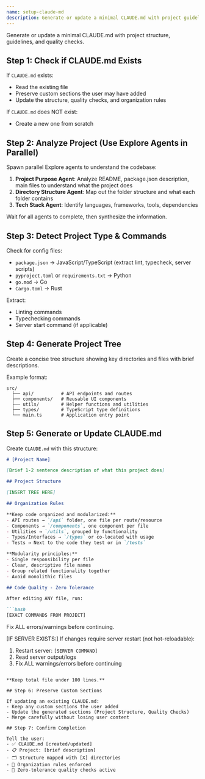 ```yaml
---
name: setup-claude-md
description: Generate or update a minimal CLAUDE.md with project guidelines and structure
---
```


Generate or update a minimal CLAUDE.md with project structure, guidelines, and quality checks.

## Step 1: Check if CLAUDE.md Exists

If `CLAUDE.md` exists:
- Read the existing file
- Preserve custom sections the user may have added
- Update the structure, quality checks, and organization rules

If `CLAUDE.md` does NOT exist:
- Create a new one from scratch

## Step 2: Analyze Project (Use Explore Agents in Parallel)

Spawn parallel Explore agents to understand the codebase:

1. **Project Purpose Agent**: Analyze README, package.json description, main files to understand what the project does
2. **Directory Structure Agent**: Map out the folder structure and what each folder contains
3. **Tech Stack Agent**: Identify languages, frameworks, tools, dependencies

Wait for all agents to complete, then synthesize the information.

## Step 3: Detect Project Type & Commands

Check for config files:
- `package.json` → JavaScript/TypeScript (extract lint, typecheck, server scripts)
- `pyproject.toml` or `requirements.txt` → Python
- `go.mod` → Go
- `Cargo.toml` → Rust

Extract:
- Linting commands
- Typechecking commands
- Server start command (if applicable)

## Step 4: Generate Project Tree

Create a concise tree structure showing key directories and files with brief descriptions.

Example format:
```
src/
  ├── api/          # API endpoints and routes
  ├── components/   # Reusable UI components
  ├── utils/        # Helper functions and utilities
  ├── types/        # TypeScript type definitions
  └── main.ts       # Application entry point
```

## Step 5: Generate or Update CLAUDE.md

Create `CLAUDE.md` with this structure:

```markdown
# [Project Name]

[Brief 1-2 sentence description of what this project does]

## Project Structure

[INSERT TREE HERE]

## Organization Rules

**Keep code organized and modularized:**
- API routes → `/api` folder, one file per route/resource
- Components → `/components`, one component per file
- Utilities → `/utils`, grouped by functionality
- Types/Interfaces → `/types` or co-located with usage
- Tests → Next to the code they test or in `/tests`

**Modularity principles:**
- Single responsibility per file
- Clear, descriptive file names
- Group related functionality together
- Avoid monolithic files

## Code Quality - Zero Tolerance

After editing ANY file, run:

```bash
[EXACT COMMANDS FROM PROJECT]
```

Fix ALL errors/warnings before continuing.

[IF SERVER EXISTS:]
If changes require server restart (not hot-reloadable):
1. Restart server: `[SERVER COMMAND]`
2. Read server output/logs
3. Fix ALL warnings/errors before continuing
```

**Keep total file under 100 lines.**

## Step 6: Preserve Custom Sections

If updating an existing CLAUDE.md:
- Keep any custom sections the user added
- Update the generated sections (Project Structure, Quality Checks)
- Merge carefully without losing user content

## Step 7: Confirm Completion

Tell the user:
- ✅ CLAUDE.md [created/updated]
- 📋 Project: [brief description]
- 🗂️ Structure mapped with [X] directories
- 📐 Organization rules enforced
- 🎯 Zero-tolerance quality checks active
